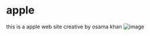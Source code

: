 # apple
this is a apple web site creative by osama khan
![image](https://user-images.githubusercontent.com/101393695/175774353-5eb2b368-12b3-4baf-b3e4-0abbeec509c4.png)
